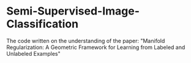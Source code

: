 # Semi-Supervised-Image-Classification
The code written on the understanding of the paper: "Manifold Regularization: A Geometric Framework for Learning from Labeled and Unlabeled Examples"
